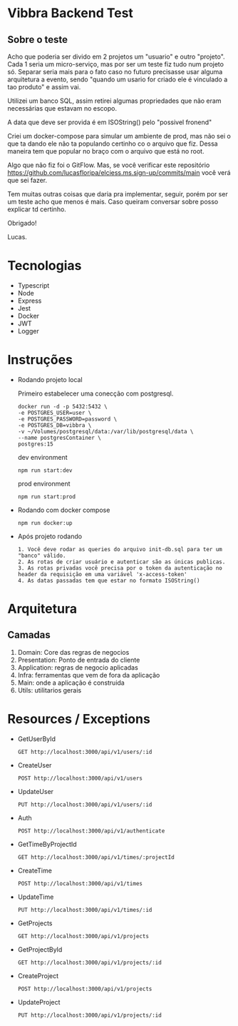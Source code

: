 # Vibbra Backend Test

## Sobre o teste
  Acho que poderia ser divido em 2 projetos um "usuario" e outro "projeto".  Cada 1 seria um micro-serviço, mas por ser um teste fiz tudo num projeto só. Separar seria mais para o fato caso no futuro precisasse usar alguma arquitetura a evento, sendo "quando um usario for criado ele é vinculado a tao produto" e assim vai.

  Utilizei um banco SQL, assim retirei algumas propriedades que não eram necessárias que estavam no escopo.

  A data que deve ser provida é em ISOString() pelo "possivel fronend"
  
  Criei um docker-compose para simular um ambiente de prod, mas não sei o que ta dando ele não ta populando certinho co o arquivo que fiz. Dessa maneira tem que popular no braço com o arquivo que está no root.

  Algo que não fiz foi o GitFlow. Mas, se você verificar este repositório https://github.com/lucasfloripa/elciess.ms.sign-up/commits/main você verá que sei fazer.

  Tem muitas outras coisas que daria pra implementar, seguir, porém por ser um teste acho que menos é mais. Caso queiram conversar sobre posso explicar td certinho.

  Obrigado!

  Lucas.

  # Tecnologias
  - Typescript
  - Node
  - Express
  - Jest
  - Docker
  - JWT
  - Logger

# Instruções
* Rodando projeto local

     Primeiro estabelecer uma conecção com postgresql. 

      docker run -d -p 5432:5432 \
      -e POSTGRES_USER=user \
      -e POSTGRES_PASSWORD=password \
      -e POSTGRES_DB=vibbra \
      -v ~/Volumes/postgresql/data:/var/lib/postgresql/data \
      --name postgresContainer \
      postgres:15
  
    dev environment

      npm run start:dev
  
    prod environment

      npm run start:prod

* Rodando com docker compose
  
      npm run docker:up

* Após projeto rodando

      1. Você deve rodar as queries do arquivo init-db.sql para ter um "banco" válido.
      2. As rotas de criar usuário e autenticar são as únicas publicas.
      3. As rotas privadas você precisa por o token da autenticação no header da requisição em uma variável 'x-access-token'
      4. As datas passadas tem que estar no formato ISOString()


# Arquitetura

## Camadas
1. Domain: Core das regras de negocios
1. Presentation: Ponto de entrada do cliente
1. Application: regras de negocio aplicadas
1. Infra: ferramentas que vem de fora da aplicação
1. Main: onde a aplicação é construida
1. Utils: utilitarios gerais

# Resources / Exceptions
* GetUserById

      GET http://localhost:3000/api/v1/users/:id

* CreateUser

      POST http://localhost:3000/api/v1/users

* UpdateUser

      PUT http://localhost:3000/api/v1/users/:id

* Auth

      POST http://localhost:3000/api/v1/authenticate

* GetTimeByProjectId

      GET http://localhost:3000/api/v1/times/:projectId

* CreateTime

      POST http://localhost:3000/api/v1/times

* UpdateTime

      PUT http://localhost:3000/api/v1/times/:id

* GetProjects

      GET http://localhost:3000/api/v1/projects

* GetProjectById

      GET http://localhost:3000/api/v1/projects/:id

* CreateProject

      POST http://localhost:3000/api/v1/projects

* UpdateProject

      PUT http://localhost:3000/api/v1/projects/:id

